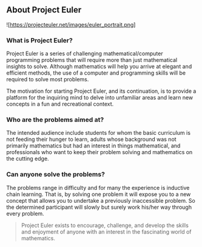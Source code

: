 ## About Project Euler

![https://projecteuler.net/images/euler_portrait.png]

### What is Project Euler?

Project Euler is a series of challenging mathematical/computer programming problems that will require more than just mathematical insights to solve. Although mathematics will help you arrive at elegant and efficient methods, the use of a computer and programming skills will be required to solve most problems.


The motivation for starting Project Euler, and its continuation, is to provide a platform for the inquiring mind to delve into unfamiliar areas and learn new concepts in a fun and recreational context.

### Who are the problems aimed at?

The intended audience include students for whom the basic curriculum is not feeding their hunger to learn, adults whose background was not primarily mathematics but had an interest in things mathematical, and professionals who want to keep their problem solving and mathematics on the cutting edge.

### Can anyone solve the problems?

The problems range in difficulty and for many the experience is inductive chain learning. That is, by solving one problem it will expose you to a new concept that allows you to undertake a previously inaccessible problem. So the determined participant will slowly but surely work his/her way through every problem.

> Project Euler exists to encourage, challenge, and develop the skills and enjoyment of anyone with an interest in the fascinating world of mathematics.

